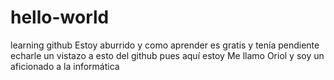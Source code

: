 # hello-world
learning github
Estoy aburrido y como aprender es gratis y tenía pendiente echarle un vistazo a esto del github pues aquí estoy
Me llamo Oriol y soy un aficionado a la informática
